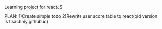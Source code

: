 Learning project for reactJS

PLAN:
1)Create simple todo
2)Rewrite user score table to react(old version is tisachniy.github.io)
